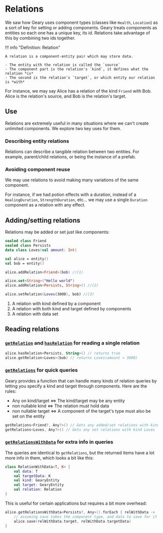 # Relations

We saw how Geary uses component types (classes like `Health`, `Location`) as a sort of key for setting or adding components. Geary treats components as entities so each one has a unique key, its id. Relations take advantage of this by combining two ids together.

!!! info "Definition: Relation"

    A relation is a component-entity pair which may store data.

    - The entity with the relation is called the `source`
    - The component part is the relation's `kind`, it defines what the relation *is*
    - The second is the relation's `target`, or which entity our relation is *with*

For instance, we may say Alice has a relation of the kind `Friend` with Bob. Alice is the relation's source, and Bob is the relation's target.

## Use

Relations are extremely useful in many situations where we can't create unlimited components. We explore two key uses for them.

### Describing entity relations

Relations can describe a tangible relation between two entities. For example, parent/child relations, or being the instance of a prefab.

### Avoiding component reuse

We may use relations to avoid making many variations of the same component. 

For instance, if we had potion effects with a duration, instead of a `HealingDuration`, `StrengthDuration`, etc... we may use a single `Duration` component as a relation with any effect.

## Adding/setting relations

Relations may be added or set just like components:

```kotlin
sealed class Friend
sealed class Persists
data class Loves(val amount: Int)

val alice = entity()
val bob = entity()

alice.addRelation<Friend>(bob) //(1)

alice.set<String>("Hello world")
alice.addRelation<Persists, String>() //(2)

alice.setRelation(Loves(3000), bob) //(3)
```

1. A relation with kind defined by a component
2. A relation with both kind and target defined by components
3. A relation with data set

## Reading relations

### [`getRelation`](https://mineinabyss.com/Geary/geary-core/com.mineinabyss.geary.datatypes/-entity/get-relation.html) and [`hasRelation`](https://mineinabyss.com/Geary/geary-core/com.mineinabyss.geary.datatypes/-entity/has-relation.html) for reading a single relation

```kotlin
alice.hasRelation<Persists, String>() // returns true
alice.getRelation<Loves>(bob) // returns Loves(amount = 3000)
```

### [`getRelations`](https://mineinabyss.com/Geary/geary-core/com.mineinabyss.geary.datatypes/-entity/get-relations.html) for quick queries

Geary provides a function that can handle many kinds of relation queries by letting you specify a kind and target through components. Here are the rules:

- Any on kind/target <=> The kind/target may be any entity
- non nullable kind <=> The relation must hold data
- non nullable target <=> A component of the target's type must also be set on the entity

```kotlin
getRelations<Friend?, Any?>() // Gets any added/set relations with kind Friend
getRelations<Loves, Any?>() // Gets any set relations with kind Loves
```

### [`getRelationsWithData`](https://mineinabyss.com/Geary/geary-core/com.mineinabyss.geary.datatypes/-entity/get-relations-with-data.html) for extra info in queries

The queries are identical to `getRelations`, but the returned items have a lot more info in them, which looks a bit like this:

```kotlin
class RelationWithData<T, K> {
    val data: T
    val targetData: K
    val kind: GearyEntity
    val target: GearyEntity
    val relation: Relation
}
```

This is useful for certain applications but requires a bit more overhead:

```kotlin
alice.getRelationsWithData<Persists?, Any>().forEach { relWithData ->
    // assuming save takes the component type, and data to save for it
    alice.save(relWithData.target, relWithData.targetData)
}
```
